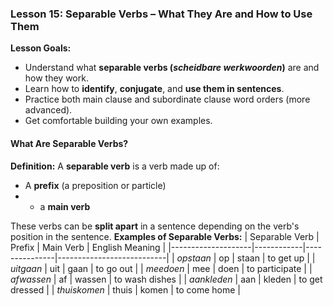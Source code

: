 ### Lesson 15: Separable Verbs – What They Are and How to Use Them
**Lesson Goals:**
- Understand what **separable verbs (_scheidbare werkwoorden_)** are and how they work.
- Learn how to **identify**, **conjugate**, and **use them in sentences**.
- Practice both main clause and subordinate clause word orders (more advanced).
- Get comfortable building your own examples.

#### What Are Separable Verbs?
**Definition:**
A **separable verb** is a verb made up of:
- A **prefix** (a preposition or particle)  
- + a **main verb**

These verbs can be **split apart** in a sentence depending on the verb's position in the sentence.
**Examples of Separable Verbs:**
| Separable Verb     | Prefix     | Main Verb     | English Meaning           |
|--------------------|------------|---------------|---------------------------|
| *opstaan*          | op         | staan         | to get up                 |
| *uitgaan*          | uit        | gaan          | to go out                 |
| *meedoen*          | mee        | doen          | to participate            |
| *afwassen*         | af         | wassen        | to wash dishes            |
| *aankleden*        | aan        | kleden        | to get dressed            |
| *thuiskomen*       | thuis      | komen         | to come home              |
